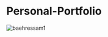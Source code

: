 # Personal-Portfolio

![baehressam1](https://user-images.githubusercontent.com/44957599/110094092-1b3ca580-7da4-11eb-803d-7c3c0e774716.png)
